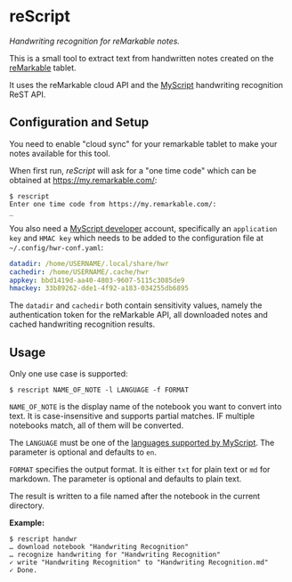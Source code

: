 # reScript

*Handwriting recognition for reMarkable notes.*

This is a small tool to extract text from handwritten notes created on the
[reMarkable](https://remarkable.com/) tablet.

It uses the reMarkable cloud API
and the [MyScript](https://myscript.com/) handwriting recognition ReST API.

## Configuration and Setup
You need to enable "cloud sync" for your remarkable tablet
to make your notes available for this tool.

When first run, *reScript* will ask for a "one time code"
which can be obtained at https://my.remarkable.com/:

```
$ rescript
Enter one time code from https://my.remarkable.com/:
_
```

You also need a [MyScript developer](https://developer.myscript.com/)
account, specifically an `application key` and `HMAC key` which needs to be
added to the configuration file at `~/.config/hwr-conf.yaml`:

```yaml
datadir: /home/USERNAME/.local/share/hwr
cachedir: /home/USERNAME/.cache/hwr
appkey: bbd1419d-aa40-4803-9607-5115c3085de9
hmackey: 33b89262-dde1-4f92-a183-034255db6895
```

The `datadir` and `cachedir` both contain sensitivity values, namely the
authentication token for the reMarkable API, all downloaded notes
and cached handwriting recognition results.

## Usage
Only one use case is supported:

```
$ rescript NAME_OF_NOTE -l LANGUAGE -f FORMAT
```

`NAME_OF_NOTE` is the display name of the notebook you want to convert into
text. It is case-insensitive and supports partial matches.
IF multiple notebooks match, all of them will be converted.

The `LANGUAGE` must be one of the
[languages supported by MyScript](https://developer.myscript.com/docs/interactive-ink/1.4/overview/text-languages/).
The parameter is optional and defaults to `en`.

`FORMAT` specifies the output format. It is either `txt` for plain text
or `md` for markdown.
The parameter is optional and defaults to plain text.

The result is written to a file named after the notebook
in the current directory.

**Example:**

```
$ rescript handwr
… download notebook "Handwriting Recognition"
… recognize handwriting for "Handwriting Recognition"
✓ write "Handwriting Recognition" to "Handwriting Recognition.md"
✓ Done.
```
